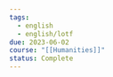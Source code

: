 ```yaml
---
tags:
  - english
  - english/lotf
due: 2023-06-02
course: "[[Humanities]]"
status: Complete
---
```

